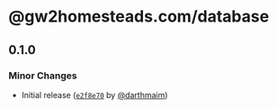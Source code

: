 # @gw2homesteads.com/database

## 0.1.0

### Minor Changes

- Initial release ([`e2f8e70`](https://github.com/GW2Treasures/gw2homesteads.com/commit/e2f8e705558809b08e599a5bf8782cb5d9dc67d8) by [@darthmaim](https://github.com/darthmaim))
